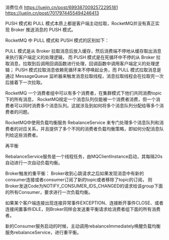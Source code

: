 消费位点 
https://juejin.cn/post/6993870092572295181
https://juejin.cn/post/7017974455494246413



PUSH 模式和 PULL 模式本质上都是客户端主动拉取，RocketMQ并没有真正实现 Broker 推送消息的 PUSH 模式。

RocketMQ 中 PULL 模式和 PUSH 模式的区别如下：

PULL 模式是从 Broker 拉取消息后放入缓存，然后消费端不停地从缓存取出消息来执行客户端定义的处理逻辑，
而 PUSH 模式是在死循环中不停的从 Broker 拉取消息，拉取到后调用回调函数进行处理，回调函数中调用客户端定义的处理逻辑；
PUSH 模式拉取消息依赖死循环来不停唤起业务，而 PULL 模式拉取消息是通过 MessageQueue 监听器来触发消息拉取线程，消息拉取线程会在拉取完一次后接着下一次拉取。



RocketMQ 一个消费者组中可以有多个消费者，在集群模式下他们共同消费topic下的所有消息，
RocketMQ规定一个消息队列仅能被一个消费者消费，但一个消费者可以同时消费多个消息队列。这就涉及到如何将多个消息队列分配给等多个消费者的问题。

RocketMQ中使用负载均衡服务 RebalanceService 来专门处理多个消息队列和消费者的对应关系，并且提供了多个不同的消费者负载均衡策略，即如何分配消息队列给这些消费者。

再平衡

RebalanceService服务是一个线程任务，由MQClientInstance启动，其每隔20s自动进行一次自动负载均衡。

Broker触发的重平衡：
Broker收到心跳请求之后如果发现消息中有新的consumer连接或者consumer订阅了新的topic或者移除了topic的订阅， 则Broker发送Code为NOTIFY_CONSUMER_IDS_CHANGED的请求给该group下面的所有Consumer，要求进行一次负载均衡。

如果某个客户端连接出现连接异常事件EXCEPTION、连接断开事件CLOSE、或者连接闲置事件IDLE，则Broker同样会发送重平衡请求给消费者组下面的所有消费者。

新的Consumer服务启动的时候，主动调用rebalanceImmediately唤醒负载均衡服务rebalanceService，进行重平衡。